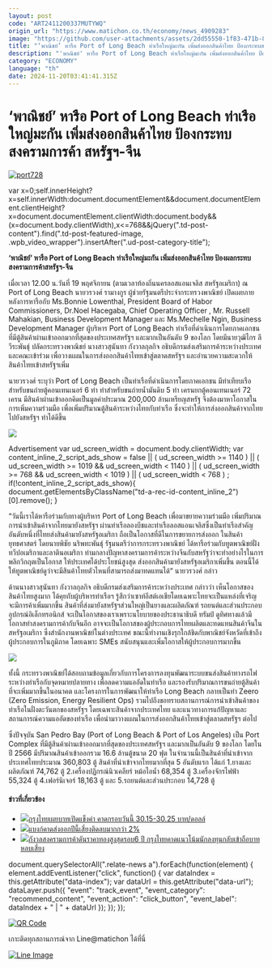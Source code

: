```yaml
---
layout: post
code: "ART2411200337MUTYWQ"
origin_url: "https://www.matichon.co.th/economy/news_4909283"
image: "https://github.com/user-attachments/assets/2dd55550-1f83-471b-8c4b-341e9ed0899a"
title: "‘พาณิชย์’ หารือ Port of Long Beach ท่าเรือใหญ่มะกัน เพิ่มส่งออกสินค้าไทย ป้องกระทบสงครามการค้า สหรัฐฯ-จีน"
description: "'พาณิชย์' หารือ Port of Long Beach ท่าเรือใหญ่มะกัน เพิ่มส่งออกสินค้าไทย ป้องผลกระทบสงครามการค้าสหรัฐฯ-จีน "
category: "ECONOMY"
language: "th"
date: 2024-11-20T03:41:41.315Z
---
```


# ‘พาณิชย์’ หารือ Port of Long Beach ท่าเรือใหญ่มะกัน เพิ่มส่งออกสินค้าไทย ป้องกระทบสงครามการค้า สหรัฐฯ-จีน

[![](https://www.matichon.co.th/wp-content/uploads/2024/11/port728.jpg "port728")](https://www.matichon.co.th/wp-content/uploads/2024/11/port728.jpg)

var x=0;self.innerHeight?x=self.innerWidth:document.documentElement&&document.documentElement.clientHeight?x=document.documentElement.clientWidth:document.body&&(x=document.body.clientWidth),x<=768&&jQuery(".td-post-content").find(".td-post-featured-image, .wpb\_video\_wrapper").insertAfter(".ud-post-category-title");

**‘พาณิชย์’ หารือ Port of Long Beach ท่าเรือใหญ่มะกัน เพิ่มส่งออกสินค้าไทย ป้องผลกระทบสงครามการค้าสหรัฐฯ-จีน** 

เมื่อเวลา 12.00 น.วันที่ 19 พฤศจิกายน (ตามเวลาท้องถิ่นนครลอสแอนเจลิส สหรัฐอเมริกา) ณ Port of Long Beach นายวรวงศ์ รามางกูร ผู้ช่วยรัฐมนตรีประจำกระทรวงพาณิชย์ เปิดเผยภายหลังการหารือกับ Ms.Bonnie Lowenthal, President Board of Habor Commissioners, Dr.Noel Hacegaba, Chief Operating Officer , Mr. Russell Mahakian, Business Development Manager และ Ms.Mechelle Ngin, Business Development Manager ผู้บริหาร Port of Long Beach ท่าเรือที่ดำเนินการโดยภาคเอกชน ที่มีตู้สินค้าผ่านเข้าออกมากที่สุดของประเทศสหรัฐฯ และมากเป็นอันดับ 9 ของโลก โดยมีนายวุฒิไกร ลีวีระพันธุ์ ปลัดกระทรวงพาณิชย์ นางสาวสุนันทา กังวาลกุลกิจ อธิบดีกรมส่งเสริมการค้าระหว่างประเทศ และคณะเข้าร่วม เพื่อวางแผนในการส่งออกสินค้าไทยเข้าสู่ตลาดสหรัฐฯ และอำนวยความสะดวกให้สินค้าไทยเข้าสหรัฐฯเพิ่ม

นายวรวงศ์ ระบุว่า Port of Long Beach เป็นท่าเรือที่ดำเนินการโดยภาคเอกชน มีท่าเทียบเรือสำหรับขนถ่ายตู้คอนเทนเนอร์ 6 ท่า ท่าสำหรับขนถ่ายน้ำมันดิบ 5 ท่า เครนยกตู้คอนเทนเนอร์ 72 เครน มีสินค้าผ่านเข้าออกคิดเป็นมูลค่าประมาณ 200,000 ล้านเหรียญสหรัฐ จึงต้องมาหาโอกาสในการเพิ่มความร่วมมือ เพื่อเพิ่มปริมาณตู้สินค้าระหว่างไทยกับท่าเรือ ซึ่งจะทำให้การส่งออกสินค้าจากไทยไปยังสหรัฐฯ ทำได้ดีขึ้น

![](https://www.matichon.co.th/wp-content/uploads/2024/11/พณ.2-2-1024x723.jpg)

Advertisement var ud\_screen\_width = document.body.clientWidth; var content\_inline\_2\_script\_ads\_show = false || ( ud\_screen\_width >= 1140 ) || ( ud\_screen\_width >= 1019 && ud\_screen\_width < 1140 ) || ( ud\_screen\_width >= 768 && ud\_screen\_width < 1019 ) || ( ud\_screen\_width < 768 ) ; if(!content\_inline\_2\_script\_ads\_show){ document.getElementsByClassName("td-a-rec-id-content\_inline\_2")\[0\].remove(); }

“วันนี้เราได้หารือร่วมกับทางผู้บริหาร Port of Long Beach เพื่อมาขยายความร่วมมือ เพิ่มปริมาณการนำเข้าสินค้าจากไทยมายังสหรัฐฯ ผ่านท่าเรือลองบีชและท่าเรือลอสแอนเจลิสซึ่งเป็นท่าเรือสำคัญอันดับหนึ่งที่ไทยส่งสินค้ามายังสหรัฐอเมริกา ถือเป็นโอกาสที่ดีในการขยายการส่งออก ในสินค้ายุทธศาสตร์ โดยนายพิชัย นริพทะพันธุ์ รัฐมนตรีว่าการกระทรวงพาณิชย์ ได้หารือร่วมกับทูตพาณิชย์ฝั่งทวีปอเมริกาและลาตินอเมริกา ท่ามกลางปัญหาสงครามการค้าระหว่างจีนกับสหรัฐว่าจะทำอย่างไรในการพลิกวิกฤตเป็นโอกาส ให้ประเทศได้ประโยชน์สูงสุด ส่งออกสินค้ามายังสหรัฐอเมริกาเพิ่มขึ้น ตอนนี้ได้ให้ทูตพาณิชย์ดูว่าจะมีสินค้าไทยตัวไหนที่สามารถส่งมาทดแทนได้“ นายวรวงศ์ กล่าว

ด้านนางสาวสุนันทา กังวาลกุลกิจ อธิบดีกรมส่งเสริมการค้าระหว่างประเทศ กล่าวว่า เห็นโอกาสของสินค้าไทยสูงมาก ได้คุยกับผู้บริหารท่าเรือฯ รู้สึกว่าเซาท์อีสต์เอเชียโดยเฉพาะไทยจะเป็นแหล่งที่เจริญ จะมีการค้าเพิ่มมากขึ้น สินค้าที่ส่งมายังสหรัฐฯส่วนใหญ่เป็นยางและผลิตภัณฑ์ รถยนต์และส่วนประกอบ  
อุปกรณ์อิเล็กทรอนิกส์ จะเป็นโอกาสของเราเพราะนโยบายของประธานาธิบดี ทรัมป์ ดูทิศทางแล้วมีโอกาสทำสงครามการค้ากับจีนอีก อาจจะเป็นโอกาสของผู้ประกอบการไทยผลิตและทดแทนสินค้าจีนในสหรัฐอเมริกา ซึ่งสำนักงานพาณิชย์ในต่างประเทศ ขณะนี้ทำงานเชิงรุกใกล้ชิดกับพาณิชย์จังหวัดที่เข้าถึงผู้ประกอบการในภูมิภาค โดยเฉพาะ SMEs สนับสนุนและเพิ่มโอกาสให้ผู้ประกอบการมากขึ้น

![](https://www.matichon.co.th/wp-content/uploads/2024/11/พณ.3-2-1024x724.jpg)

ทั้งนี้ กระทรวงพาณิชย์ได้สอบถามข้อมูลเกี่ยวกับการโครงการลงทุนพัฒนาระบบขนส่งสินค้าทางรถไฟระหว่างท่าเรือกับจุดหมายปลายทาง เพื่อลดความแออัดในท่าเรือ และรองรับปริมาณการขนถ่ายตู้สินค้าที่จะเพิ่มมากขึ้นในอนาคต และโครงการในการพัฒนาให้ท่าเรือ Long Beach กลายเป็นท่า Zeero (Zero Emission, Energy Resilient Ops) รวมไปถึงขอทราบสถานการณ์การนำเข้าสินค้าของท่าเรือในฝั่งตะวันตกของสหรัฐฯ โดยเฉพาะสินค้าจากประเทศไทย และแนวทางการแก้ปัญหาและสถานการณ์ความแออัดของท่าเรือ เพื่อนำมาวางแผนในการส่งออกสินค้าไทยเข้าสู่ตลาดสหรัฐฯ ต่อไป

ซึ่งปัจจุบัน San Pedro Bay (Port of Long Beach & Port of Los Angeles) เป็น Port Complex ที่มีตู้สินค้าผ่านเข้าออกมากที่สุดของประเทศสหรัฐฯ และมากเป็นอันดับ 9 ของโลก โดยในปี 2566 มีปริมาณสินค้าเข้าออกรวม 16.6 ล้านตู้ขนาด 20 ฟุต ในจำนวนนี้เป็นสินค้าที่นำเข้าจากประเทศไทยประมาณ 360,803 ตู้ สินค้าที่นำเข้าจากไทยมากที่สุด 5 อันดับแรก ได้แก่ 1.ยางและผลิตภัณฑ์ 74,762 ตู้ 2.เครื่องปฏิกรณ์นิวเคลียร์ หม้อไอน้ำ 68,354 ตู้ 3.เครื่องจักรไฟฟ้า 55,324 ตู้ 4.เฟอร์นิเจอร์ 18,163 ตู้ และ 5.รถยนต์และส่วนประกอบ 14,728 ตู้

#### ข่าวที่เกี่ยวข้อง

*   [![](https://www.matichon.co.th/wp-content/uploads/2018/09/เงินบาท.jpg)กรุงไทยเผยบาทเปิดแข็งค่า คาดกรอบวันนี้ 30.15-30.25 บาท/ดอลล์](https://www.matichon.co.th/economy/news_1754499)
*   [![](https://www.matichon.co.th/wp-content/uploads/2015/12/Thailand-Economy5.jpg)แบงก์คาดส่งออกปีนี้เสี่ยงติดลบมากกว่า 2%](https://www.matichon.co.th/economy/news_1681347)
*   [![](https://www.matichon.co.th/wp-content/uploads/2019/08/ทอง-24.jpg)กังวลสงครามการค้าดันราคาทองสูงสุดรอบ6 ปี กรุงไทยคาดแนวโน้มนักลงทุนกลับเข้าถือบาทหลบเสี่ยง](https://www.matichon.co.th/economy/news_1613416)

document.querySelectorAll(".relate-news a").forEach(function(element) { element.addEventListener("click", function() { var dataIndex = this.getAttribute("data-index"); var dataUrl = this.getAttribute("data-url"); dataLayer.push({ "event": "track\_event", "event\_category": "recommend\_content", "event\_action": "click\_button", "event\_label": dataIndex + " | " + dataUrl }); }); });

[![QR Code](https://www.matichon.co.th/wp-content/uploads/2023/07/wob1371z.jpg)](https://lin.ee/ht0nDxX)

เกาะติดทุกสถานการณ์จาก Line@matichon ได้ที่นี่

[![Line Image](https://www.matichon.co.th/wp-content/uploads/2023/07/th.png)](https://lin.ee/ht0nDxX)